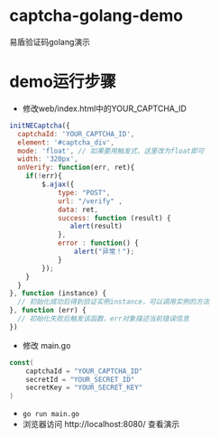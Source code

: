 # captcha-golang-demo
易盾验证码golang演示

# demo运行步骤
* 修改web/index.html中的YOUR_CAPTCHA_ID
```javascript
initNECaptcha({
  captchaId: 'YOUR_CAPTCHA_ID',
  element: '#captcha_div',
  mode: 'float', // 如果要用触发式，这里改为float即可
  width: '320px',
  onVerify: function(err, ret){
    if(!err){
        $.ajax({
            type: "POST",
            url: "/verify" ,
            data: ret,
            success: function (result) {
               alert(result)
            },
            error : function() {
                alert("异常！");
            }
        });
    }
  }
}, function (instance) {
  // 初始化成功后得到验证实例instance，可以调用实例的方法
}, function (err) {
  // 初始化失败后触发该函数，err对象描述当前错误信息
})
```

* 修改 main.go
```go
const(
    captchaId = "YOUR_CAPTCHA_ID"
    secretId = "YOUR_SECRET_ID"
    secretKey = "YOUR_SECRET_KEY"
)
```

* ``go run main.go``
* 浏览器访问 http://localhost:8080/ 查看演示